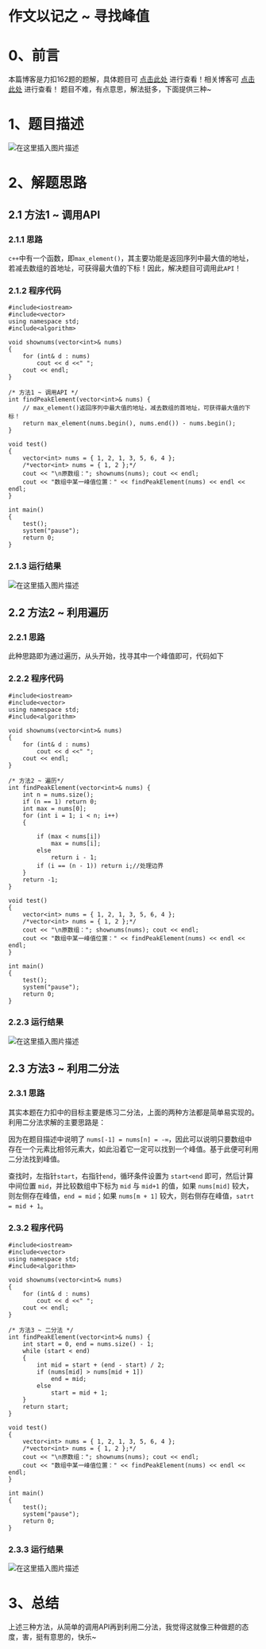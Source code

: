 作文以记之 ~ 寻找峰值
=
# 0、前言
本篇博客是力扣162题的题解，具体题目可 [点击此处](https://leetcode-cn.com/problems/find-peak-element/) 进行查看！相关博客可 [点击此处](https://blog.csdn.net/m0_51961114/article/details/124044289) 进行查看！
题目不难，有点意思，解法挺多，下面提供三种~
# 1、题目描述
![在这里插入图片描述](https://img-blog.csdnimg.cn/fe66b0332cb84f96918106410fcf966e.png?x-oss-process=image/watermark,type_d3F5LXplbmhlaQ,shadow_50,text_Q1NETiBA5bCP5by6fg==,size_20,color_FFFFFF,t_70,g_se,x_16)

# 2、解题思路
## 2.1 方法1 ~ 调用API
### 2.1.1 思路
`c++`中有一个函数，即`max_element()`，其主要功能是返回序列中最大值的地址，若减去数组的首地址，可获得最大值的下标！因此，解决题目可调用此`API`！
### 2.1.2 程序代码


	#include<iostream>
	#include<vector>
	using namespace std;
	#include<algorithm>
	
	void shownums(vector<int>& nums)
	{
		for (int& d : nums)
			cout << d <<" ";
		cout << endl;
	}
	
	/* 方法1 ~ 调用API */
	int findPeakElement(vector<int>& nums) {
		// max_element()返回序列中最大值的地址，减去数组的首地址，可获得最大值的下标！
		return max_element(nums.begin(), nums.end()) - nums.begin();
	}
	
	void test()
	{
		vector<int> nums = { 1, 2, 1, 3, 5, 6, 4 };
		/*vector<int> nums = { 1, 2 };*/
		cout << "\n原数组："; shownums(nums); cout << endl;
		cout << "数组中某一峰值位置：" << findPeakElement(nums) << endl << endl;
	}
	
	int main()
	{
		test();
		system("pause");
		return 0;
	}

### 2.1.3 运行结果
![在这里插入图片描述](https://img-blog.csdnimg.cn/236cff06edc64dbea9b18913b511d47e.png?x-oss-process=image/watermark,type_d3F5LXplbmhlaQ,shadow_50,text_Q1NETiBA5bCP5by6fg==,size_20,color_FFFFFF,t_70,g_se,x_16)
## 2.2 方法2 ~ 利用遍历
### 2.2.1 思路
此种思路即为通过遍历，从头开始，找寻其中一个峰值即可，代码如下
### 2.2.2 程序代码


	#include<iostream>
	#include<vector>
	using namespace std;
	#include<algorithm>
	
	void shownums(vector<int>& nums)
	{
		for (int& d : nums)
			cout << d <<" ";
		cout << endl;
	}
	
	/* 方法2 ~ 遍历*/
	int findPeakElement(vector<int>& nums) {
		int n = nums.size();
		if (n == 1) return 0;
		int max = nums[0];
		for (int i = 1; i < n; i++)
		{
			
			if (max < nums[i])
				max = nums[i];
			else
				return i - 1;
			if (i == (n - 1)) return i;//处理边界
		}
		return -1;
	}
	
	void test()
	{
		vector<int> nums = { 1, 2, 1, 3, 5, 6, 4 };
		/*vector<int> nums = { 1, 2 };*/
		cout << "\n原数组："; shownums(nums); cout << endl;
		cout << "数组中某一峰值位置：" << findPeakElement(nums) << endl << endl;
	}
	
	int main()
	{
		test();
		system("pause");
		return 0;
	}

### 2.2.3 运行结果
![在这里插入图片描述](https://img-blog.csdnimg.cn/b7aa30ba4ee54f769ba45b3b48e447b2.png?x-oss-process=image/watermark,type_d3F5LXplbmhlaQ,shadow_50,text_Q1NETiBA5bCP5by6fg==,size_20,color_FFFFFF,t_70,g_se,x_16)
## 2.3 方法3 ~ 利用二分法
### 2.3.1 思路
其实本题在力扣中的目标主要是练习二分法，上面的两种方法都是简单易实现的。 利用二分法求解的主要思路是：

因为在题目描述中说明了 `nums[-1] = nums[n] = -∞`，因此可以说明只要数组中存在一个元素比相邻元素大，如此沿着它一定可以找到一个峰值。基于此便可利用二分法找到峰值。

查找时，左指针`start`，右指针`end`，循环条件设置为 `start<end` 即可，然后计算中间位置 `mid`，并比较数组中下标为 `mid` 与 `mid+1` 的值，如果 `nums[mid]` 较大，则左侧存在峰值，`end = mid`；如果 `nums[m + 1]` 较大，则右侧存在峰值，`satrt = mid + 1`。
### 2.3.2 程序代码


	#include<iostream>
	#include<vector>
	using namespace std;
	#include<algorithm>
	
	void shownums(vector<int>& nums)
	{
		for (int& d : nums)
			cout << d <<" ";
		cout << endl;
	}
	
	/* 方法3 ~ 二分法 */
	int findPeakElement(vector<int>& nums) {
		int start = 0, end = nums.size() - 1;
		while (start < end)
		{
			int mid = start + (end - start) / 2;
			if (nums[mid] > nums[mid + 1])
				end = mid;
			else
				start = mid + 1;
		}
		return start;
	}
	
	void test()
	{
		vector<int> nums = { 1, 2, 1, 3, 5, 6, 4 };
		/*vector<int> nums = { 1, 2 };*/
		cout << "\n原数组："; shownums(nums); cout << endl;
		cout << "数组中某一峰值位置：" << findPeakElement(nums) << endl << endl;
	}
	
	int main()
	{
		test();
		system("pause");
		return 0;
	}

### 2.3.3 运行结果
![在这里插入图片描述](https://img-blog.csdnimg.cn/01126d5e33424a2ea083619183da951c.png?x-oss-process=image/watermark,type_d3F5LXplbmhlaQ,shadow_50,text_Q1NETiBA5bCP5by6fg==,size_20,color_FFFFFF,t_70,g_se,x_16)

# 3、总结
 上述三种方法，从简单的调用API再到利用二分法，我觉得这就像三种做题的态度，害，挺有意思的，快乐~